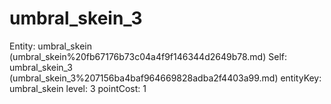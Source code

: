 # umbral_skein_3

Entity: umbral_skein (umbral_skein%20fb67176b73c04a4f9f146344d2649b78.md)
Self: umbral_skein_3 (umbral_skein_3%207156ba4baf964669828adba2f4403a99.md)
entityKey: umbral_skein
level: 3
pointCost: 1

[](Untitled%200294febbc3cd456b9cb59298ae90ac04.md)